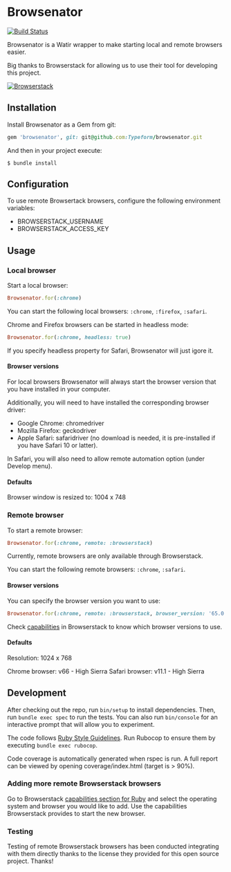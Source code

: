 # Browsenator
[![Build Status](https://travis-ci.org/aidamanna/browsenator.svg?branch=master)](https://travis-ci.org/aidamanna/browsenator)

Browsenator is a Watir wrapper to make starting local and remote browsers easier.

Big thanks to Browserstack for allowing us to use their tool for developing this project.

[![Browserstack](https://user-images.githubusercontent.com/9199692/40190142-59ef2694-59fe-11e8-87fa-77aaec1e2575.png)](https://www.browserstack.com)

## Installation

Install Browsenator as a Gem from git:

```ruby
gem 'browsenator', git: git@github.com:Typeform/browsenator.git
```

And then in your project execute:

    $ bundle install

## Configuration

To use remote Browsertack browsers, configure the following environment variables:

- BROWSERSTACK_USERNAME
- BROWSERSTACK_ACCESS_KEY

## Usage

### Local browser

Start a local browser:

```ruby
Browsenator.for(:chrome)
```

You can start the following local browsers: `:chrome`, `:firefox`, `:safari`.

Chrome and Firefox browsers can be started in headless mode:

```ruby
Browsenator.for(:chrome, headless: true)
```

If you specify headless property for Safari, Browsenator will just igore it.

#### Browser versions
For local browsers Browsenator will always start the browser version that you have installed in your computer.

Additionally, you will need to have installed the corresponding browser driver:
- Google Chrome: chromedriver
- Mozilla Firefox: geckodriver
- Apple Safari: safaridriver (no download is needed, it is pre-installed if you have Safari 10 or latter).

In Safari, you will also need to allow remote automation option (under Develop menu). 

#### Defaults

Browser window is resized to: 1004 x 748

### Remote browser

To start a remote browser:

```ruby
Browsenator.for(:chrome, remote: :browserstack)
```

Currently, remote browsers are only available through Browserstack.

You can start the following remote browsers: `:chrome`, `:safari`.

#### Browser versions

You can specify the browser version you want to use:

```ruby
Browsenator.for(:chrome, remote: :browserstack, browser_version: '65.0')
```

Check [capabilities](https://www.browserstack.com/automate/capabilities) in Browserstack to know which browser versions to use.

#### Defaults

Resolution: 1024 x 768

Chrome browser: v66 - High Sierra
Safari browser: v11.1 - High Sierra

## Development

After checking out the repo, run `bin/setup` to install dependencies. Then, run `bundle exec spec` to run the tests. You can also run `bin/console` for an interactive prompt that will allow you to experiment.

The code follows [Ruby Style Guidelines](https://github.com/bbatsov/ruby-style-guide). Run Rubocop to ensure them by executing `bundle exec rubocop`.

Code coverage is automatically generated when rspec is run. A full report can be viewed by opening coverage/index.html (target is > 90%).

### Adding more remote Browserstack browsers

Go to Browserstack [capabilities section for Ruby](https://www.browserstack.com/automate/ruby#configure-capabilities) and select the operating system and browser you would like to add.
Use the capabilities Browserstack provides to start the new browser.

### Testing

Testing of remote Browserstack browsers has been conducted integrating with them directly thanks to the license they provided for this open source project. Thanks!


